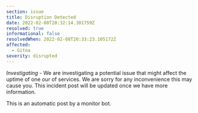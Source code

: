 ```yaml
---
section: issue
title: Disruption Detected
date: 2022-02-08T20:32:14.301759Z
resolved: true
informational: false
resolvedWhen: 2022-02-08T20:33:23.105172Z
affected:
  - Gitea
severity: disrupted
---
```

*Investigating* - We are investigating a potential issue that might affect the uptime of one our of services. We are sorry for any inconvenience this may cause you. This incident post will be updated once we have more information.

This is an automatic post by a monitor bot.
        